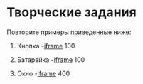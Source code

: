 # Творческие задания
Повторите примеры приведенные ниже:

1. Кнопка
   -[iframe](/examples/button.html) 100

2. Батарейка
  -[iframe](/examples/battery.html) 100

3. Окно
   -[iframe](/examples/window.html) 400

